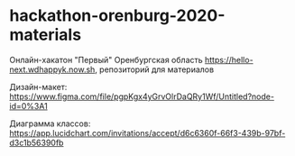# hackathon-orenburg-2020-materials
Онлайн-хакатон "Первый" Оренбургская область https://hello-next.wdhappyk.now.sh, репозиторий для материалов

Дизайн-макет: https://www.figma.com/file/pgpKgx4yGrvOlrDaQRy1Wf/Untitled?node-id=0%3A1

Диаграмма классов: https://app.lucidchart.com/invitations/accept/d6c6360f-66f3-439b-97bf-d3c1b56390fb
